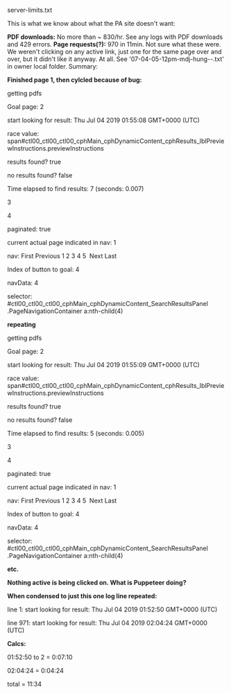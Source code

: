 server-limits.txt

This is what we know about what the PA site doesn't want:

**PDF downloads:** No more than ~ 830/hr. See any logs with PDF downloads and 429 errors.
**Page requests(?):** 970 in 11min. Not sure what these were. We weren't clicking on any active link, just one for the same page over and over, but it didn't like it anyway. At all. See '07-04-05-12pm-mdj-hung--.txt' in owner local folder. Summary:

**Finished page 1, then cylcled because of bug:**

getting pdfs

Goal page:  2

start looking for result: Thu Jul 04 2019 01:55:08 GMT+0000 (UTC)

race value: span#ctl00_ctl00_ctl00_cphMain_cphDynamicContent_cphResults_lblPreviewInstructions.previewInstructions

results found? true

no results found? false

Time elapsed to find results: 7 (seconds: 0.007)

3

4

paginated: true

current actual page indicated in nav: 1

nav: First Previous 1 2 3 4 5  Next Last

Index of button to goal: 4

navData: 4

selector: #ctl00_ctl00_ctl00_cphMain_cphDynamicContent_SearchResultsPanel .PageNavigationContainer a:nth-child(4)

**repeating**

getting pdfs

Goal page:  2

start looking for result: Thu Jul 04 2019 01:55:09 GMT+0000 (UTC)

race value: span#ctl00_ctl00_ctl00_cphMain_cphDynamicContent_cphResults_lblPreviewInstructions.previewInstructions

results found? true

no results found? false

Time elapsed to find results: 5 (seconds: 0.005)

3

4

paginated: true

current actual page indicated in nav: 1

nav: First Previous 1 2 3 4 5  Next Last

Index of button to goal: 4

navData: 4

selector: #ctl00_ctl00_ctl00_cphMain_cphDynamicContent_SearchResultsPanel .PageNavigationContainer a:nth-child(4)


**etc.**

**Nothing active is being clicked on. What is Puppeteer doing?**

**When condensed to just this one log line repeated:**

line 1: start looking for result: Thu Jul 04 2019 01:52:50 GMT+0000 (UTC)

line 971: start looking for result: Thu Jul 04 2019 02:04:24 GMT+0000 (UTC)

**Calcs:**

01:52:50 to 2 = 0:07:10

02:04:24 = 0:04:24

total = 11:34
